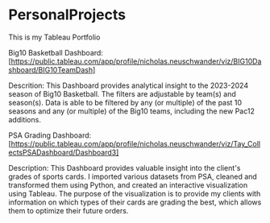 # PersonalProjects
This is my Tableau Portfolio



Big10 Basketball Dashboard: [https://public.tableau.com/app/profile/nicholas.neuschwander/viz/BIG10Dashboard/BIG10TeamDash]

Descrition: This Dashboard provides analytical insight to the 2023-2024 season of Big10 Basketball. The filters are adjustable by team(s) and season(s). Data is able to be filtered by any (or multiple) of the past 10 seasons and any (or multiple) of the Big10 teams, including the new Pac12 additions.



PSA Grading Dashboard: [https://public.tableau.com/app/profile/nicholas.neuschwander/viz/Tay_CollectsPSADashboard/Dashboard3]

Description: This Dashboard provides valuable insight into the client's grades of sports cards. I imported various datasets from PSA, cleaned and transformed them using Python, and created an interactive visualization using Tableau. The purpose of the visualization is to provide my clients with information on which types of their cards are grading the best, which allows them to optimize their future orders.
